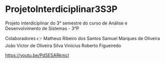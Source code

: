 # ProjetoInterdiciplinar3S3P
Projeto interdiciplinar do 3° semestre do curso de Análise e Desenvolvimento de Sistemas - 3°P

Colaboradores 👉 
  Matheus Ribeiro dos Santos
    Samuel Marques de Oliveira
      João Victor de Oliveira Silva
        Vinícius Roberto Figueiredo

<a> https://youtu.be/PdSESARkmcI </a>
